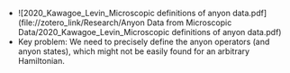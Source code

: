 - ![2020_Kawagoe_Levin_Microscopic definitions of anyon data.pdf](file://zotero_link/Research/Anyon Data from Microscopic Data/2020_Kawagoe_Levin_Microscopic definitions of anyon data.pdf)
- Key problem: We need to precisely define the anyon operators (and anyon states), which might not be easily found for an arbitrary Hamiltonian.